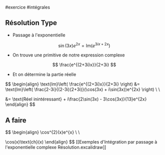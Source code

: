 #exercice #intégrales 

## Résolution Type

- Passage à l'exponentielle

$$
\sin(3x)e^{2x} = \text{Im}(e^{3ix + 2x})
$$
- On trouve une primitive de notre expression complexe

$$
\frac{e^{(2+3i)x}}{2+3i}
$$
- Et on détermine la partie réelle

$$
\begin{align}
\text{Im}\left( \frac{e^{(2+3i)x}}{2+3i} \right) &= \text{Im}\left( \frac{2-3i}{(2-3i)(2+3i)}(\cos(3x) + i\sin(3x))e^{2x} \right) \\ \\

&= \text{Réel inintéressant} + i\frac{2\sin(3x) - 3\cos(3x)}{13}e^{2x}
\end{align}
$$
## A faire

$$
\begin{align}
\cos^{2}(x)e^{x} \\ \\

\cos(x)\text{ch}(x)
\end{align}
$$
[[Exemples d'Intégration par passage à l'exponentielle complexe Résolution.excalidraw]]

